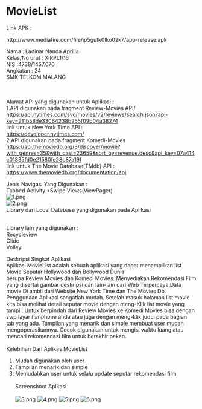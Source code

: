 # MovieList

<p>Link APK :</p>
http://www.mediafire.com/file/ip5gutk0lko02k7/app-release.apk</br>

Nama : Ladinar Nanda Aprilia</br>
Kelas/No urut  : XIRPL1/16</br>
NIS :4738/1457.070</br>
Angkatan : 24</br>
SMK TELKOM MALANG</br></br>

<br>Alamat API yang digunakan untuk Aplikasi :</br>
1.API digunakan pada fragment Review-Movies API/</br>
https://api.nytimes.com/svc/movies/v2/reviews/search.json?api-key=211b58de33064238b255f09b04a38274</br>
link untuk New York Time API : </br>
https://developer.nytimes.com/</br>
2.API digunakan pada fragment Komedi-Movies</br>
https://api.themoviedb.org/3/discover/movie?with_genres=35&with_cast=23659&sort_by=revenue.desc&api_key=07a414c01835fd0e21580fe28c87a19f</br>
link untuk The Movie Database(TMdb) API : </br>
https://www.themoviedb.org/documentation/api</br>

Jenis Navigasi Yang Digunakan :</br>
Tabbed Activity->Swipe Views(ViewPager)</br>
![1.png](https://s30.postimg.org/4v2a2964h/image.png)</br>
![2.png](https://s29.postimg.org/owy82wu9j/image.png)</br>
 Library dari Local Database yang digunakan pada Aplikasi</br></br>
 
 Library lain yang digunakan : </br>
 Recycleview</br>
 Glide</br>
 Volley</br>
 
 Deskripsi Singkat Aplikasi</br>
 Aplikasi MovieList adalah sebuah aplikasi yang dapat menampilkan list Movie Seputar Hollywood dan Bollywood Dunia</br>
 berupa Review Movies dan Komedi Movies. Menyediakan Rekomendasi Film 
 yang disertai gambar deskripsi dan lain-lain dari Web Terpercaya.Data movie Di ambil dari Website New York Time dan The Movies Db. 
 Penggunaan Aplikasi sangatlah mudah. 
 Setelah masuk halaman list movie kita bisa melihat detail seputar movie
 dengan meng-Klik list movie yang tampil. Untuk berpindah dari Review Movies ke Komedi Movies bisa dengan swp layar hanphone
 anda atau juga dengan meng-klik judul pada bagian tab yang ada. 
 Tampilan yang menarik dan simple membuat user mudah mengoperasikannya.
 Cocok digunakan untuk mengisi waktu luang atau mencari rekomendasi film untuk berakhir pekan.</br></br>
 Kelebihan Dari Aplikas MovieList</br>
 1. Mudah digunakan oleh user</br>
 2. Tampilan menarik dan simple</br>
 3. Memudahkan user untuk selalu update seputar rekomendasi film</br></br>
Screenshoot Aplkasi</br></br>
![3.png](https://s7.postimg.org/484fe1397/image.png)
![4.png](https://s30.postimg.org/xpfqxm1wx/image.png)
![5.png](https://s7.postimg.org/ifypgf5bv/image.png)
![6.png](https://s1.postimg.org/v359e4tdr/image.png)


 


